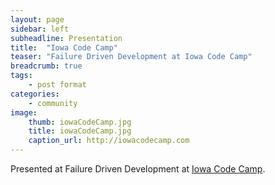 ```yaml
---
layout: page
sidebar: left
subheadline: Presentation
title:  "Iowa Code Camp"
teaser: "Failure Driven Development at Iowa Code Camp"
breadcrumb: true
tags:
    - post format
categories:
    - community
image:
    thumb: iowaCodeCamp.jpg
    title: iowaCodeCamp.jpg
    caption_url: http://iowacodecamp.com
---
```

Presented at Failure Driven Development at <a href='http://iowacodecamp.com' target='new'>Iowa Code Camp</a>.
